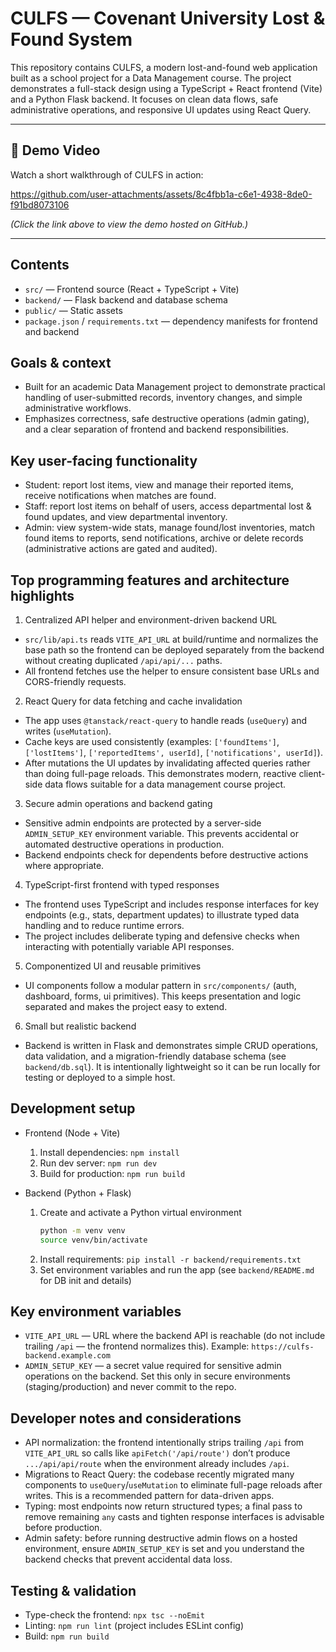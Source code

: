 # CULFS — Covenant University Lost & Found System

This repository contains CULFS, a modern lost-and-found web application built as a school project for a Data Management course. The project demonstrates a full-stack design using a TypeScript + React frontend (Vite) and a Python Flask backend. It focuses on clean data flows, safe administrative operations, and responsive UI updates using React Query.

---

## 🎥 Demo Video

Watch a short walkthrough of CULFS in action:

https://github.com/user-attachments/assets/8c4fbb1a-c6e1-4938-8de0-f91bd8073106

_(Click the link above to view the demo hosted on GitHub.)_

---

## Contents

- `src/` — Frontend source (React + TypeScript + Vite)
- `backend/` — Flask backend and database schema
- `public/` — Static assets
- `package.json` / `requirements.txt` — dependency manifests for frontend and backend

## Goals & context

- Built for an academic Data Management project to demonstrate practical handling of user-submitted records, inventory changes, and simple administrative workflows.
- Emphasizes correctness, safe destructive operations (admin gating), and a clear separation of frontend and backend responsibilities.

## Key user-facing functionality

- Student: report lost items, view and manage their reported items, receive notifications when matches are found.
- Staff: report lost items on behalf of users, access departmental lost & found updates, and view departmental inventory.
- Admin: view system-wide stats, manage found/lost inventories, match found items to reports, send notifications, archive or delete records (administrative actions are gated and audited).

## Top programming features and architecture highlights

1. Centralized API helper and environment-driven backend URL

- `src/lib/api.ts` reads `VITE_API_URL` at build/runtime and normalizes the base path so the frontend can be deployed separately from the backend without creating duplicated `/api/api/...` paths.
- All frontend fetches use the helper to ensure consistent base URLs and CORS-friendly requests.

2. React Query for data fetching and cache invalidation

- The app uses `@tanstack/react-query` to handle reads (`useQuery`) and writes (`useMutation`).
- Cache keys are used consistently (examples: `['foundItems']`, `['lostItems']`, `['reportedItems', userId]`, `['notifications', userId]`).
- After mutations the UI updates by invalidating affected queries rather than doing full-page reloads. This demonstrates modern, reactive client-side data flows suitable for a data management course project.

3. Secure admin operations and backend gating

- Sensitive admin endpoints are protected by a server-side `ADMIN_SETUP_KEY` environment variable. This prevents accidental or automated destructive operations in production.
- Backend endpoints check for dependents before destructive actions where appropriate.

4. TypeScript-first frontend with typed responses

- The frontend uses TypeScript and includes response interfaces for key endpoints (e.g., stats, department updates) to illustrate typed data handling and to reduce runtime errors.
- The project includes deliberate typing and defensive checks when interacting with potentially variable API responses.

5. Componentized UI and reusable primitives

- UI components follow a modular pattern in `src/components/` (auth, dashboard, forms, ui primitives). This keeps presentation and logic separated and makes the project easy to extend.

6. Small but realistic backend

- Backend is written in Flask and demonstrates simple CRUD operations, data validation, and a migration-friendly database schema (see `backend/db.sql`). It is intentionally lightweight so it can be run locally for testing or deployed to a simple host.

## Development setup

- Frontend (Node + Vite)

  1. Install dependencies: `npm install`
  2. Run dev server: `npm run dev`
  3. Build for production: `npm run build`

- Backend (Python + Flask)
  1. Create and activate a Python virtual environment
     ```bash
     python -m venv venv
     source venv/bin/activate
     ```
  2. Install requirements: `pip install -r backend/requirements.txt`
  3. Set environment variables and run the app (see `backend/README.md` for DB init and details)

## Key environment variables

- `VITE_API_URL` — URL where the backend API is reachable (do not include trailing `/api` — the frontend normalizes this). Example: `https://culfs-backend.example.com`
- `ADMIN_SETUP_KEY` — a secret value required for sensitive admin operations on the backend. Set this only in secure environments (staging/production) and never commit to the repo.

## Developer notes and considerations

- API normalization: the frontend intentionally strips trailing `/api` from `VITE_API_URL` so calls like `apiFetch('/api/route')` don’t produce `.../api/api/route` when the environment already includes `/api`.
- Migrations to React Query: the codebase recently migrated many components to `useQuery`/`useMutation` to eliminate full-page reloads after writes. This is a recommended pattern for data-driven apps.
- Typing: most endpoints now return structured types; a final pass to remove remaining `any` casts and tighten response interfaces is advisable before production.
- Admin safety: before running destructive admin flows on a hosted environment, ensure `ADMIN_SETUP_KEY` is set and you understand the backend checks that prevent accidental data loss.

## Testing & validation

- Type-check the frontend: `npx tsc --noEmit`
- Linting: `npm run lint` (project includes ESLint config)
- Build: `npm run build`

